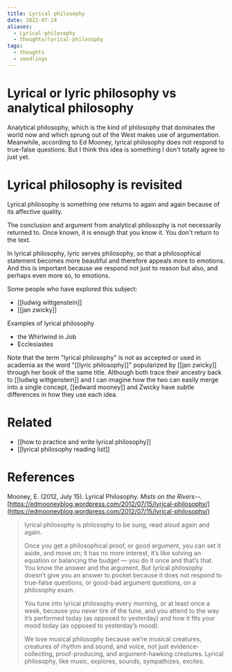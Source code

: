 ```yaml
---
title: Lyrical philosophy
date: 2022-07-24
aliases:
  - Lyrical-philosophy
  - thoughts/lyrical-philosophy
tags:
  - thoughts
  - seedlings
---
```

# Lyrical or lyric philosophy vs analytical philosophy

Analytical philosophy, which is the kind of philosophy that dominates the world now and which sprung out of the West makes use of argumentation. Meanwhile, according to Ed Mooney, lyrical philosophy does not respond to true-false questions. But I think this idea is something I don't totally agree to just yet.

# Lyrical philosophy is revisited

Lyrical philosophy is something one returns to again and again because of its affective quality.

The conclusion and argument from analytical philosophy is not necessarily returned to. Once known, it is enough that you know it. You don't return to the text.

In lyrical philosophy, lyric serves philosophy, so that a philosophical statement becomes more beautiful and therefore appeals more to emotions. And this is important because we respond not just to reason but also, and perhaps even more so, to emotions.

Some people who have explored this subject:
- [[ludwig wittgenstein]]
- [[jan zwicky]]

Examples of lyrical philosophy
- the Whirlwind in Job
- Ecclesiastes

Note that the term "lyrical philosophy" is not as accepted or used in academia as the word "[[lyric philosophy]]" popularized by [[jan zwicky]] through her book of the same title. Although both trace their ancestry back to [[ludwig wittgenstein]] and I can imagine how the two can easily merge into a single concept, [[edward mooney]] and Zwicky have subtle differences in how they use each idea.

# Related

- [[how to practice and write lyrical philosophy]]
- [[lyrical philosophy reading list]]

# References

Mooney, E. (2012, July 15). Lyrical Philosophy. _Mists on the Rivers--_. [https://edmooneyblog.wordpress.com/2012/07/15/lyrical-philosophy/](https://edmooneyblog.wordpress.com/2012/07/15/lyrical-philosophy/)

>lyrical philosophy is philosophy to be sung, read aloud again and again.
>
>Once you get a philosophical proof, or good argument, you can set it aside, and move on; it has no more interest, it’s like solving an equation or balancing the budget — you do it once and that’s that. You know the answer and the argument. But lyrical philosophy doesn’t give you an answer to pocket because it does not respond to true-false questions, or good-bad argument questions, on a philosophy exam.
>
>You tune into lyrical philosophy every morning, or at least once a week, because you never tire of the tune, and you attend to the way it’s performed today (as opposed to yesterday) and how it fits your mood today (as opposed to yesterday’s mood).
>
>We love musical philosophy because we’re musical creatures, creatures of rhythm and sound, and voice, not just evidence-collecting, proof-producing, and argument-hawking creatures. Lyrical philosophy, like music, explores, sounds, sympathizes, excites.